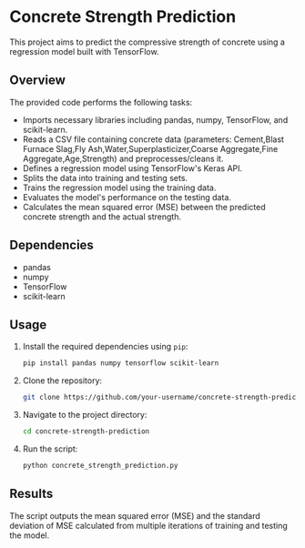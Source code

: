 # Concrete Strength Prediction

This project aims to predict the compressive strength of concrete using a regression model built with TensorFlow.

## Overview

The provided code performs the following tasks:

- Imports necessary libraries including pandas, numpy, TensorFlow, and scikit-learn.
- Reads a CSV file containing concrete data (parameters: Cement,Blast Furnace Slag,Fly Ash,Water,Superplasticizer,Coarse Aggregate,Fine Aggregate,Age,Strength) and preprocesses/cleans it.
- Defines a regression model using TensorFlow's Keras API.
- Splits the data into training and testing sets.
- Trains the regression model using the training data.
- Evaluates the model's performance on the testing data.
- Calculates the mean squared error (MSE) between the predicted concrete strength and the actual strength.

## Dependencies

- pandas
- numpy
- TensorFlow
- scikit-learn

## Usage

1. Install the required dependencies using `pip`:

    ```bash
    pip install pandas numpy tensorflow scikit-learn
    ```

2. Clone the repository:

    ```bash
    git clone https://github.com/your-username/concrete-strength-prediction.git
    ```

3. Navigate to the project directory:

    ```bash
    cd concrete-strength-prediction
    ```

4. Run the script:

    ```bash
    python concrete_strength_prediction.py
    ```

## Results

The script outputs the mean squared error (MSE) and the standard deviation of MSE calculated from multiple iterations of training and testing the model.

